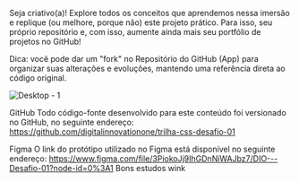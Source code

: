 Seja criativo(a)! Explore todos os conceitos que aprendemos nessa imersão e replique (ou melhore, porque não) este projeto prático. Para isso, seu próprio repositório e, com isso, aumente ainda mais seu portfólio de projetos no GitHub!
 
Dica: você pode dar um "fork" no Repositório do GitHub (App) para organizar suas alterações e evoluções, mantendo uma referência direta ao código original.
 
 
 
  ![Desktop - 1](https://user-images.githubusercontent.com/128502624/234340607-5eaf42ba-b14d-47e7-9558-562b0235dbc3.png)


GitHub
Todo código-fonte desenvolvido para este conteúdo foi versionado no GitHub, no seguinte endereço:
https://github.com/digitalinnovationone/trilha-css-desafio-01
 
Figma
O link do protótipo utilizado no Figma está disponível no seguinte endereço:
https://www.figma.com/file/3PiokoJj9IhGDnNiWAJbz7/DIO---Desafio-01?node-id=0%3A1
Bons estudos wink
